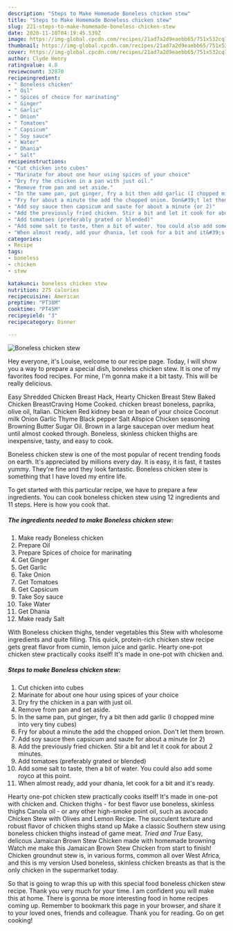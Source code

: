 ```yaml
---
description: "Steps to Make Homemade Boneless chicken stew"
title: "Steps to Make Homemade Boneless chicken stew"
slug: 221-steps-to-make-homemade-boneless-chicken-stew
date: 2020-11-10T04:19:45.539Z
image: https://img-global.cpcdn.com/recipes/21ad7a2d9eaebb65/751x532cq70/boneless-chicken-stew-recipe-main-photo.jpg
thumbnail: https://img-global.cpcdn.com/recipes/21ad7a2d9eaebb65/751x532cq70/boneless-chicken-stew-recipe-main-photo.jpg
cover: https://img-global.cpcdn.com/recipes/21ad7a2d9eaebb65/751x532cq70/boneless-chicken-stew-recipe-main-photo.jpg
author: Clyde Henry
ratingvalue: 4.8
reviewcount: 32870
recipeingredient:
- " Boneless chicken"
- " Oil"
- " Spices of choice for marinating"
- " Ginger"
- " Garlic"
- " Onion"
- " Tomatoes"
- " Capsicum"
- " Soy sauce"
- " Water"
- " Dhania"
- " Salt"
recipeinstructions:
- "Cut chicken into cubes"
- "Marinate for about one hour using spices of your choice"
- "Dry fry the chicken in a pan with just oil."
- "Remove from pan and set aside."
- "In the same pan, put ginger, fry a bit then add garlic (I chopped mine into very tiny cubes)"
- "Fry for about a minute the add the chopped onion. Don&#39;t let them brown."
- "Add soy sauce then capsicum and saute for about a minute (or 2)"
- "Add the previously fried chicken. Stir a bit and let it cook for about 2 minutes."
- "Add tomatoes (preferably grated or blended)"
- "Add some salt to taste, then a bit of water. You could also add some royco at this point."
- "When almost ready, add your dhania, let cook for a bit and it&#39;s ready."
categories:
- Recipe
tags:
- boneless
- chicken
- stew

katakunci: boneless chicken stew 
nutrition: 275 calories
recipecuisine: American
preptime: "PT38M"
cooktime: "PT45M"
recipeyield: "3"
recipecategory: Dinner

---
```



![Boneless chicken stew](https://img-global.cpcdn.com/recipes/21ad7a2d9eaebb65/751x532cq70/boneless-chicken-stew-recipe-main-photo.jpg)

Hey everyone, it's Louise, welcome to our recipe page. Today, I will show you a way to prepare a special dish, boneless chicken stew. It is one of my favorites food recipes. For mine, I'm gonna make it a bit tasty. This will be really delicious.

Easy Shredded Chicken Breast Hack, Hearty Chicken Breast Stew Baked Chicken BreastCraving Home Cooked. chicken breast boneless, paprika, olive oil, Italian. Chicken Red kidney bean or bean of your choice Coconut milk Onion Garlic Thyme Black pepper Salt Allspice Chicken seasoning Browning Butter Sugar Oil. Brown in a large saucepan over medium heat until almost cooked through. Boneless, skinless chicken thighs are inexpensive, tasty, and easy to cook.

Boneless chicken stew is one of the most popular of recent trending foods on earth. It's appreciated by millions every day. It is easy, it is fast, it tastes yummy. They're fine and they look fantastic. Boneless chicken stew is something that I have loved my entire life.


To get started with this particular recipe, we have to prepare a few ingredients. You can cook boneless chicken stew using 12 ingredients and 11 steps. Here is how you cook that.

<!--inarticleads1-->

##### The ingredients needed to make Boneless chicken stew:

1. Make ready  Boneless chicken
1. Prepare  Oil
1. Prepare  Spices of choice for marinating
1. Get  Ginger
1. Get  Garlic
1. Take  Onion
1. Get  Tomatoes
1. Get  Capsicum
1. Take  Soy sauce
1. Take  Water
1. Get  Dhania
1. Make ready  Salt


With Boneless chicken thighs, tender vegetables this Stew with wholesome ingredients and quite filling. This quick, protein-rich chicken stew recipe gets great flavor from cumin, lemon juice and garlic. Hearty one-pot chicken stew practically cooks itself! It&#39;s made in one-pot with chicken and. 

<!--inarticleads2-->

##### Steps to make Boneless chicken stew:

1. Cut chicken into cubes
1. Marinate for about one hour using spices of your choice
1. Dry fry the chicken in a pan with just oil.
1. Remove from pan and set aside.
1. In the same pan, put ginger, fry a bit then add garlic (I chopped mine into very tiny cubes)
1. Fry for about a minute the add the chopped onion. Don&#39;t let them brown.
1. Add soy sauce then capsicum and saute for about a minute (or 2)
1. Add the previously fried chicken. Stir a bit and let it cook for about 2 minutes.
1. Add tomatoes (preferably grated or blended)
1. Add some salt to taste, then a bit of water. You could also add some royco at this point.
1. When almost ready, add your dhania, let cook for a bit and it&#39;s ready.


Hearty one-pot chicken stew practically cooks itself! It&#39;s made in one-pot with chicken and. Chicken thighs - for best flavor use boneless, skinless thighs Canola oil - or any other high-smoke point oil, such as avocado Chicken Stew with Olives and Lemon Recipe. The succulent texture and robust flavor of chicken thighs stand up Make a classic Southern stew using boneless chicken thighs instead of game meat. *Tried and True* Easy, delicous Jamaican Brown Stew Chicken made with homemade browning Watch me make this Jamaican Brown Stew Chicken from start to finish! Chicken groundnut stew is, in various forms, common all over West Africa, and this is my version Used boneless, skinless chicken breasts as that is the only chicken in the supermarket today. 

So that is going to wrap this up with this special food boneless chicken stew recipe. Thank you very much for your time. I am confident you will make this at home. There is gonna be more interesting food in home recipes coming up. Remember to bookmark this page in your browser, and share it to your loved ones, friends and colleague. Thank you for reading. Go on get cooking!
